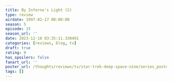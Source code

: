 ```yaml
---
title: By Inferno's Light (2)
type: review
airdate: 1997-02-17 00:00:00
season: 5
episode: 15
season_url: ''
date: 2023-12-10 03:35:11.330491
categories: [reviews, blog, tv]
draft: true
rating: 0
has_spoilers: false
fanart_url: ''
poster_url: /thoughts/reviews/tv/star-trek-deep-space-nine/series_poster.jpg
tags: []
---
```


